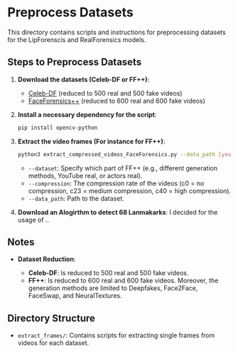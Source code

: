 # Preprocess Datasets

This directory contains scripts and instructions for preprocessing datasets for the LipForenscis and RealForensics models.

## Steps to Preprocess Datasets

1. **Download the datasets (Celeb-DF or FF++)**:

    - [Celeb-DF](https://github.com/yuezunli/celeb-deepfakeforensics) (reduced to 500 real and 500 fake videos) 
    - [FaceForensics++](https://github.com/ondyari/FaceForensics) (reduced to 600 real and 600 fake videos)


2. **Install a necessary dependency for the script**:
    ```sh    
    pip install opencv-python
    ```

3. **Extract the video frames (For instance for FF++)**:
    ```sh    
    python3 extract_compressed_videos_FaceForensics.py --data_path [yourLocalPath]/RealForensics/data/Forensics --dataset all --compression c23
    ```
    - `--dataset`: Specify which part of FF++ (e.g., different generation methods, YouTube real, or actors real).
    - `--compression`: The compression rate of the videos (c0 = no compression, c23 = medium compression, c40 = high compression).
    - `--data_path`: Path to the dataset.


4. **Download an Alogirthm to detect 68 Lanmakarks**:
    I decided for the usage of ..

## Notes

- **Dataset Reduction**:
  
    - **Celeb-DF**: Is reduced to 500 real and 500 fake videos.
    - **FF++**: Is reduced to 600 real and 600 fake videos. Moreover, the generation methods are limited to Deepfakes, Face2Face, FaceSwap, and NeuralTextures.


## Directory Structure

- `extract_frames/`: Contains scripts for extracting single frames from videos for each dataset.
